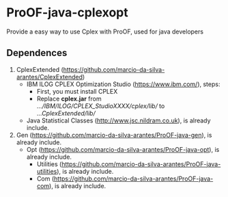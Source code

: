 # ProOF-java-cplexopt
Provide a easy way to use Cplex with ProOF, used for java developers

## Dependences
1. CplexExtended (https://github.com/marcio-da-silva-arantes/CplexExtended)
    * IBM ILOG CPLEX Optimization Studio (https://www.ibm.com/), steps:
      * First, you must install CPLEX
      * Replace **cplex.jar** from *.../IBM/ILOG/CPLEX_StudioXXXX/cplex/lib/* to *...CplexExtended/lib/*
    * Java Statistical Classes (http://www.jsc.nildram.co.uk), is already include.
2. Gen (https://github.com/marcio-da-silva-arantes/ProOF-java-gen), is already include.
    * Opt (https://github.com/marcio-da-silva-arantes/ProOF-java-opt), is already include.
      * Utilities (https://github.com/marcio-da-silva-arantes/ProOF-java-utilities), is already include.
      * Com (https://github.com/marcio-da-silva-arantes/ProOF-java-com), is already include.

